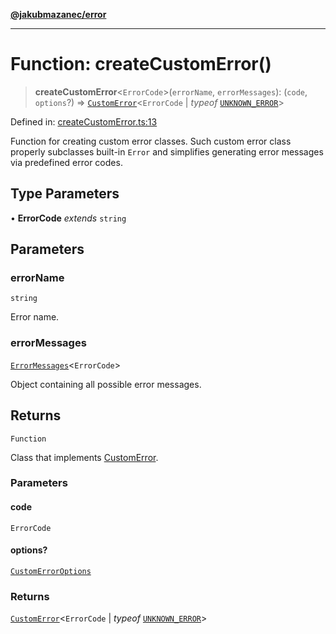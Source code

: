 [**@jakubmazanec/error**](../README.md)

---

# Function: createCustomError()

> **createCustomError**\<`ErrorCode`\>(`errorName`, `errorMessages`): (`code`, `options`?) =>
> [`CustomError`](../type-aliases/CustomError.md)\<`ErrorCode` \| _typeof_
> [`UNKNOWN_ERROR`](../variables/UNKNOWN_ERROR.md)\>

Defined in:
[createCustomError.ts:13](https://github.com/jakubmazanec/tools/blob/f779e75b9ef98389e12e52575295bd1ef364daca/packages/error/source/createCustomError.ts#L13)

Function for creating custom error classes. Such custom error class properly subclasses built-in
`Error` and simplifies generating error messages via predefined error codes.

## Type Parameters

• **ErrorCode** _extends_ `string`

## Parameters

### errorName

`string`

Error name.

### errorMessages

[`ErrorMessages`](../type-aliases/ErrorMessages.md)\<`ErrorCode`\>

Object containing all possible error messages.

## Returns

`Function`

Class that implements [CustomError](../type-aliases/CustomError.md).

### Parameters

#### code

`ErrorCode`

#### options?

[`CustomErrorOptions`](../type-aliases/CustomErrorOptions.md)

### Returns

[`CustomError`](../type-aliases/CustomError.md)\<`ErrorCode` \| _typeof_
[`UNKNOWN_ERROR`](../variables/UNKNOWN_ERROR.md)\>
